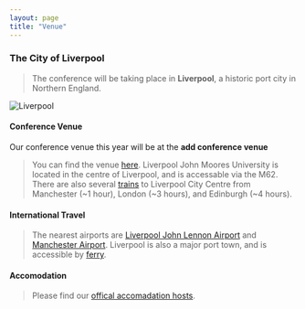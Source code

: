 ```yaml
---
layout: page
title: "Venue"
---
```


### The City of Liverpool

>The conference will be taking place in **Liverpool**, a historic port city in Northern England.

![Liverpool]({{ASABSpring2025.github.io}}/assets/img/liverpoolcity.jpg "Liverpool")

#### Conference Venue  
Our conference venue this year will be at the **add conference venue**
>You can find the venue [here](https://maps.app.goo.gl/GRzKjEADuGJPZ7qP6). Liverpool John Moores University is located in the centre of Liverpool, and is accessable via the M62. There are also several [trains](https://www.thetrainline.com/uk) to Liverpool City Centre from Manchester (~1 hour), London (~3 hours), and Edinburgh (~4 hours).

#### International Travel
>The nearest airports are [Liverpool John Lennon Airport](https://www.liverpoolairport.com/) and [Manchester Airport](https://www.manchesterairport.co.uk/). Liverpool is also a major port town, and is accessible by [ferry](https://www.directferries.co.uk/liverpool_ferry.htm#:~:text=Liverpool%20(P%26O%20Ferries%20terminal)%20The,ferry%20terminal%20at%20Gladstone%20Dock.).

#### Accomodation
>Please find our [offical accomadation hosts](https://liverpoolcvbres.bzon.uk/event/asab-spring-conference-2025).
